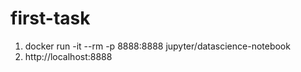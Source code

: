 # first-task

1. docker run -it --rm -p 8888:8888 jupyter/datascience-notebook
2. http://localhost:8888

